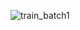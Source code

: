 ![train_batch1](https://github.com/Laughing-q/assets/assets/61612323/965d3ff7-5b9b-4add-b62e-9795921b60de)
